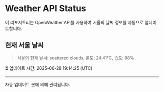 
# Weather API Status

이 리포지토리는 OpenWeather API를 사용하여 서울의 날씨 정보를 자동으로 업데이트합니다.

## 현재 서울 날씨
> 서울의 현재 날씨: scattered clouds, 온도: 24.41°C, 습도: 98%

⏳ 업데이트 시간: 2025-06-28 19:14:25 (UTC)

---
자동 업데이트 봇에 의해 관리됩니다.
